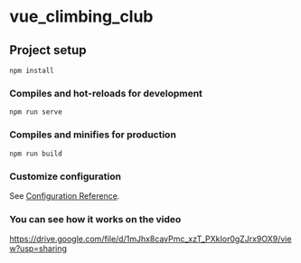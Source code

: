 # vue_climbing_club

## Project setup
```
npm install
```

### Compiles and hot-reloads for development
```
npm run serve
```

### Compiles and minifies for production
```
npm run build
```

### Customize configuration
See [Configuration Reference](https://cli.vuejs.org/config/).


### You can see how it works on the video
https://drive.google.com/file/d/1mJhx8cavPmc_xzT_PXkIor0gZJrx9OX9/view?usp=sharing
